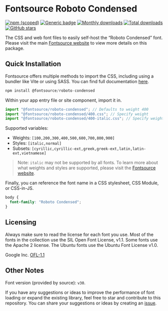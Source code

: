 # Fontsource Roboto Condensed

[![npm (scoped)](https://img.shields.io/npm/v/@fontsource/roboto-condensed?color=brightgreen)](https://www.npmjs.com/package/@fontsource/roboto-condensed) [![Generic badge](https://img.shields.io/badge/fontsource-passing-brightgreen)](https://github.com/fontsource/fontsource) [![Monthly downloads](https://badgen.net/npm/dm/@fontsource/roboto-condensed)](https://github.com/fontsource/fontsource) [![Total downloads](https://badgen.net/npm/dt/@fontsource/roboto-condensed)](https://github.com/fontsource/fontsource) [![GitHub stars](https://img.shields.io/github/stars/fontsource/fontsource.svg?style=social&label=Star)](https://github.com/fontsource/fontsource/stargazers)

The CSS and web font files to easily self-host the “Roboto Condensed” font. Please visit the main [Fontsource website](https://fontsource.org/fonts/roboto-condensed) to view more details on this package.

## Quick Installation

Fontsource offers multiple methods to import the CSS, including using a bundler like Vite or using SASS. You can find full documentation [here](https://fontsource.org/docs/getting-started/introduction).

```javascript
npm install @fontsource/roboto-condensed
```

Within your app entry file or site component, import it in.

```javascript
import "@fontsource/roboto-condensed"; // Defaults to weight 400
import "@fontsource/roboto-condensed/400.css"; // Specify weight
import "@fontsource/roboto-condensed/400-italic.css"; // Specify weight and style
```

Supported variables:
- Weights: `[100,200,300,400,500,600,700,800,900]`
- Styles: `[italic,normal]`
- Subsets: `[cyrillic,cyrillic-ext,greek,greek-ext,latin,latin-ext,vietnamese]`

> Note: `italic` may not be supported by all fonts. To learn more about what weights and styles are supported, please visit the [Fontsource website](https://fontsource.org/fonts/roboto-condensed).

Finally, you can reference the font name in a CSS stylesheet, CSS Module, or CSS-in-JS.

```css
body {
  font-family: "Roboto Condensed";
}
```

## Licensing
Always make sure to read the license for each font you use. Most of the fonts in the collection use the SIL Open Font License, v1.1. Some fonts use the Apache 2 license. The Ubuntu fonts use the Ubuntu Font License v1.0.

Google Inc.
[OFL-1.1](http://scripts.sil.org/OFL)

## Other Notes
Font version (provided by source): `v30`.

If you have any suggestions or ideas to improve the performance of font loading or expand the existing library, feel free to star and contribute to this repository. You can share your suggestions or ideas by creating an [issue](https://github.com/fontsource/fontsource/issues).
